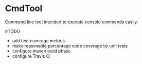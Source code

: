 # CmdTool
Command line tool intended to execute console commands easily.

#TODO
- add test coverage metrics
- make reasonable percentage code coverage by unit tests 
- configure maven build phase 
- configure Travis CI
